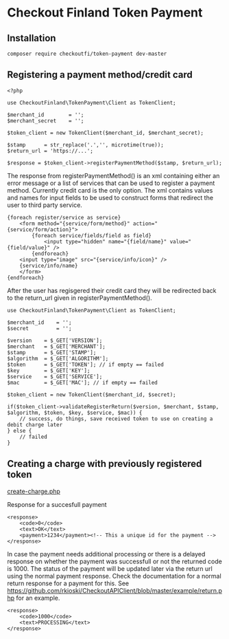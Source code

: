 # Checkout Finland Token Payment

## Installation

    composer require checkoutfi/token-payment dev-master
    

## Registering a payment method/credit card

    <?php

    use CheckoutFinland\TokenPayment\Client as TokenClient;
    
    $merchant_id        = '';
   	$merchant_secret    = '';		 

    $token_client = new TokenClient($merchant_id, $merchant_secret);
    
    $stamp      = str_replace('.','', microtime(true));
    $return_url = 'https://...';
    
    $response = $token_client->registerPaymentMethod($stamp, $return_url);

The response from registerPaymentMethod() is an xml containing either an error message or a list of services that can be used to register a payment method. Currently credit card is the only option. The xml contains values and names for input fields to be used to construct forms that redirect the user to third party service.

    {foreach register/service as service}
	    <form method="{service/form/method}" action="{service/form/action}">
	    	{foreach service/fields/field as field}
	    		<input type="hidden" name="{field/name}" value="{field/value}" />
	    	{endforeach}
	    <input type="image" src="{service/info/icon}" />
	    {service/info/name}
	    </form>
    {endforeach}

After the user has regisgered their credit card they will be redirected back to the return_url given in registerPaymentMethod().

    use CheckoutFinland\TokenPayment\Client as TokenClient;
    
    $merchant_id    = '';
    $secret         = '';

    $version    = $_GET['VERSION'];
    $merchant   = $_GET['MERCHANT'];
    $stamp      = $_GET['STAMP'];
    $algorithm  = $_GET['ALGORITHM'];
    $token      = $_GET['TOKEN']; // if empty == failed
    $key        = $_GET['KEY'];
    $service    = $_GET['SERVICE'];
    $mac        = $_GET['MAC']; // if empty == failed

    $token_client = new TokenClient($merchant_id, $secret);
    
    if($token_client->validateRegisterReturn($version, $merchant, $stamp, $algorithm, $token, $key, $service, $mac)) {
        // success, do things, save received token to use on creating a debit charge later
    } else {
        // failed
    }

## Creating a charge with previously registered token

[create-charge.php](./example/create-charge.php)

Response for a succesfull payment
    
    <response>
    	<code>0</code>
    	<text>OK</text>
    	<payment>1234</payment><!-- This a unique id for the payment --> 
    </response>
 
In case the payment needs additional processing or there is a delayed response on whether the payment was successfull or not the returned code is 1000. The status of the payment will be updated later via the return url using the normal payment response. Check the documentation for a normal return response for a payment for this. See https://github.com/rkioski/CheckoutAPIClient/blob/master/example/return.php for an example.

    <response>
        <code>1000</code>
        <text>PROCESSING</text>
    </response>
